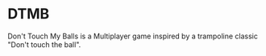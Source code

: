 # DTMB
Don't Touch My Balls is a Multiplayer game inspired by a trampoline classic "Don't touch the ball".
